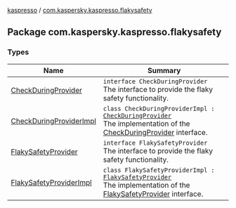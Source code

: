 [kaspresso](../index.md) / [com.kaspersky.kaspresso.flakysafety](./index.md)

## Package com.kaspersky.kaspresso.flakysafety

### Types

| Name | Summary |
|---|---|
| [CheckDuringProvider](-check-during-provider/index.md) | `interface CheckDuringProvider`<br>The interface to provide the flaky safety functionality. |
| [CheckDuringProviderImpl](-check-during-provider-impl/index.md) | `class CheckDuringProviderImpl : `[`CheckDuringProvider`](-check-during-provider/index.md)<br>The implementation of the [CheckDuringProvider](-check-during-provider/index.md) interface. |
| [FlakySafetyProvider](-flaky-safety-provider/index.md) | `interface FlakySafetyProvider`<br>The interface to provide the flaky safety functionality. |
| [FlakySafetyProviderImpl](-flaky-safety-provider-impl/index.md) | `class FlakySafetyProviderImpl : `[`FlakySafetyProvider`](-flaky-safety-provider/index.md)<br>The implementation of the [FlakySafetyProvider](-flaky-safety-provider/index.md) interface. |
